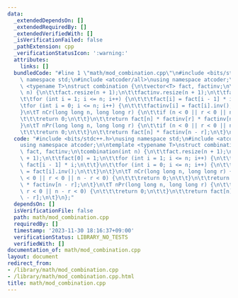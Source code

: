 ```yaml
---
data:
  _extendedDependsOn: []
  _extendedRequiredBy: []
  _extendedVerifiedWith: []
  _isVerificationFailed: false
  _pathExtension: cpp
  _verificationStatusIcon: ':warning:'
  attributes:
    links: []
  bundledCode: "#line 1 \"math/mod_combination.cpp\"\n#include <bits/stdc++.h>\nusing\
    \ namespace std;\n#include <atcoder/all>\nusing namespace atcoder;\n\ntemplate\
    \ <typename T>\nstruct combination {\n\tvector<T> fact, factinv;\n\tcombination(int\
    \ n) {\n\t\tfact.resize(n + 1);\n\t\tfactinv.resize(n + 1);\n\t\tfact[0] = 1;\n\
    \t\tfor (int i = 1; i <= n; i++) {\n\t\t\tfact[i] = fact[i - 1] * i;\n\t\t}\n\t\
    \tfor (int i = 0; i <= n; i++) {\n\t\t\tfactinv[i] = fact[i].inv();\n\t\t}\n\t\
    }\n\tT nCr(long long n, long long r) {\n\t\tif (n < 0 || r < 0 || n - r < 0) {\n\
    \t\t\treturn 0;\n\t\t}\n\t\treturn fact[n] * factinv[r] * factinv[n - r];\n\t\
    }\n\tT nPr(long long n, long long r) {\n\t\tif (n < 0 || r < 0 || n - r < 0) {\n\
    \t\t\treturn 0;\n\t\t}\n\t\treturn fact[n] * factinv[n - r];\n\t}\n};\n"
  code: "#include <bits/stdc++.h>\nusing namespace std;\n#include <atcoder/all>\n\
    using namespace atcoder;\n\ntemplate <typename T>\nstruct combination {\n\tvector<T>\
    \ fact, factinv;\n\tcombination(int n) {\n\t\tfact.resize(n + 1);\n\t\tfactinv.resize(n\
    \ + 1);\n\t\tfact[0] = 1;\n\t\tfor (int i = 1; i <= n; i++) {\n\t\t\tfact[i] =\
    \ fact[i - 1] * i;\n\t\t}\n\t\tfor (int i = 0; i <= n; i++) {\n\t\t\tfactinv[i]\
    \ = fact[i].inv();\n\t\t}\n\t}\n\tT nCr(long long n, long long r) {\n\t\tif (n\
    \ < 0 || r < 0 || n - r < 0) {\n\t\t\treturn 0;\n\t\t}\n\t\treturn fact[n] * factinv[r]\
    \ * factinv[n - r];\n\t}\n\tT nPr(long long n, long long r) {\n\t\tif (n < 0 ||\
    \ r < 0 || n - r < 0) {\n\t\t\treturn 0;\n\t\t}\n\t\treturn fact[n] * factinv[n\
    \ - r];\n\t}\n};"
  dependsOn: []
  isVerificationFile: false
  path: math/mod_combination.cpp
  requiredBy: []
  timestamp: '2023-11-30 18:16:37+09:00'
  verificationStatus: LIBRARY_NO_TESTS
  verifiedWith: []
documentation_of: math/mod_combination.cpp
layout: document
redirect_from:
- /library/math/mod_combination.cpp
- /library/math/mod_combination.cpp.html
title: math/mod_combination.cpp
---
```

